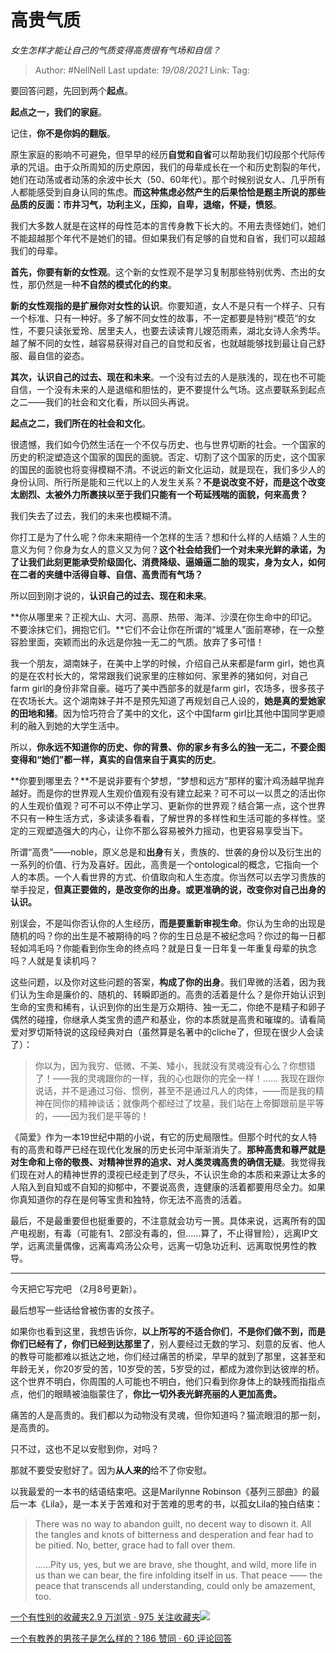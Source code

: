 # 高贵气质
*女生怎样才能让自己的气质变得高贵很有气场和自信？*

> Author: #NellNell
> Last update: *19/08/2021*
> Link:
> Tag:

要回答问题，先回到两个**起点**。

**起点之一，我们的家庭**。

记住，**你不是你妈的翻版**。

原生家庭的影响不可避免，但早早的经历**自觉和自省**可以帮助我们切段那个代际传承的咒诅。由于众所周知的历史原因，我们的母辈成长在一个和历史割裂的年代，她们在动荡或者动荡的余波中长大（50、60年代）。那个时候别说女人、几乎所有人都能感受到自身认同的焦虑。**而这种焦虑必然产生的后果恰恰是题主所说的那些品质的反面：市井习气，功利主义，压抑，自卑，退缩，怀疑，愤怒**。

我们大多数人就是在这样的母性范本的言传身教下长大的。不用去责怪她们，她们不能超越那个年代不是她们的错。但如果我们有足够的自觉和自省，我们可以超越我们的母辈。

**首先，你要有新的女性观**。这个新的女性观不是学习复制那些特别优秀、杰出的女性，那仍然是一种**不自然的模式化的约束**。

**新的女性观指的是扩展你对女性的认识**。你要知道，女人不是只有一个样子、只有一个标准、只有一种好。多了解不同女性的故事，不一定都要是特别“模范”的女性，不要只读张爱玲、居里夫人，也要去读读育儿嫂范雨素，湖北女诗人余秀华。越了解不同的女性，越容易获得对自己的自觉和反省，也就越能够找到最让自己舒服、最自信的姿态。

**其次，认识自己的过去、现在和未来**。一个没有过去的人是肤浅的，现在也不可能自信，一个没有未来的人是退缩和胆怯的，更不要提什么气场。这点要联系到起点之二——我们的社会和文化看，所以回头再说。

**起点之二，我们所在的社会和文化**。

很遗憾，我们如今仍然生活在一个不仅与历史、也与世界切断的社会。一个国家的历史的积淀塑造这个国家的国民的面貌。否定、切割了这个国家的历史，这个国家的国民的面貌也将变得模糊不清。不说远的新文化运动，就是现在，我们多少人的身份认同、所行所是能和三代以上的人发生关系？**不是说改变不好，而是这个改变太剧烈、太被外力所裹挟以至于我们只能有一个苟延残喘的面貌，何来高贵？**

我们失去了过去，我们的未来也模糊不清。

你打工是为了什么呢？你未来期待一个怎样的生活？想和什么样的人结婚？人生的意义为何？你身为女人的意义又为何？**这个社会给我们一个对未来光鲜的承诺，为了让我们此刻更能承受阶级固化、消费降级、逼婚逼二胎的现实，身为女人，如何在二者的夹缝中活得自尊、自信、高贵而有气场？**

所以回到刚才说的，**认识自己的过去、现在和未来**。

**你从哪里来？正视大山、大河、高原、热带、海洋、沙漠在你生命中的印记。不要涂抹它们，拥抱它们。**它们不会让你在所谓的“城里人”面前寒碜，在一众整容脸里面，突颖而出的永远是你独一无二的气质。放弃了多可惜！

我一个朋友，湖南妹子，在美中上学的时候，介绍自己从来都是farm girl，她也真的是在农村长大的，常常跟我们说家里的庄稼如何、家里养的猪如何，对自己farm girl的身份非常自豪。碰巧了美中西部多的就是farm girl，农场多，很多孩子在农场长大。这个湖南妹子并不是预先知道了再规划自己人设的，**她是真的爱她家的田地和猪**。因为恰巧符合了美中的文化，这个中国farm girl比其他中国同学更顺利的融入到她的大学生活中。

所以，**你永远不知道你的历史、你的背景、你的家乡有多么的独一无二，不要企图变得和“她们”都一样，真实的自信来自于真实的历史**。

**你要到哪里去？**不是说非要有个梦想，“梦想和远方”那样的蜜汁鸡汤越早抛弃越好。而是你的世界观人生观价值观有没有建立起来？可不可以一以贯之的活出你的人生观价值观？可不可以不停止学习、更新你的世界观？结合第一点，这个世界不只有一种生活方式，多读读多看看，了解世界的多样性和生活可能的多样性。坚定的三观塑造强大的内心，让你不那么容易被外力摇动，也更容易享受当下。

所谓“高贵”——noble，原义总是和**出身**有关，贵族的、世袭的身份以及衍生出的一系列的价值、行为及喜好。因此，高贵是一个ontological的概念，它指向一个人的本质。一个人看世界的方式、价值取向和人生态度。你当然可以去学习贵族的举手投足，**但真正要做的，是改变你的出身。或更准确的说，改变你对自己出身的认识。**

别误会，不是叫你否认你的人生经历，**而是要重新审视生命**。你认为生命的出现是随机的吗？你的出生是不被期待的吗？你的生日总是不被纪念吗？你过的每一日都轻如鸿毛吗？你能看到你生命的终点吗？就是日复一日年复一年重复母辈的执念吗？人就是复读机吗？

这些问题，以及你对这些问题的答案，**构成了你的出身**。我们卑微的活着，因为我们认为生命是廉价的、随机的、转瞬即逝的。高贵的活着是什么？是你开始认识到生命的宝贵和稀有，认识到你的出生是万众期待、独一无二，你绝不是精子和卵子偶然的碰撞，你继承人类宝贵的遗产和基业，你的本质就是高贵和璀璨的。请看简爱对罗切斯特说的这段经典对白（虽然算是名著中的cliche了，但现在很少人会读了）：

> 你以为，因为我穷、低微、不美、矮小，我就没有灵魂没有心么？你想错了！——我的灵魂跟你的一样，我的心也跟你的完全一样！…… 我现在跟你说话，并不是通过习俗、惯例，甚至不是通过凡人的肉体，——而是我的精神在同你的精神谈话；就像两个都经过了坟墓，我们站在上帝脚跟前是平等的，——因为我们是平等的！

《简爱》作为一本19世纪中期的小说，有它的历史局限性。但那个时代的女人特有的高贵和尊严已经在现代化发展的历史长河中渐渐消失了。**那种高贵和尊严就是对生命和上帝的敬畏、对精神世界的追求、对人类灵魂高贵的确信无疑**。我觉得我们现在对人的精神世界的漠视已经走到了尽头，不认识生命的本质和来源让太多的人陷入到自知或不自知的抑郁中，不要说高贵，连健康的活着都要用尽全力。如果你真知道你的存在是何等宝贵和独特，你无法不高贵的活着。

最后，不是最重要但也挺重要的，不注意就会功亏一篑。具体来说，远离所有的国产电视剧，有毒（可能有1、2部没有毒的，但……算了，不止得冒险），远离IP文学，远离流量偶像，远离毒鸡汤公众号，远离一切急功近利、远离取悦男性的教导。

---

今天把它写完吧 （2月8号更新）。

最后想写一些话给曾被伤害的女孩子。

如果你也看到这里，我想告诉你，**以上所写的不适合你们**，**不是你们做不到，而是你们已经有了，你们已经到达那里了**，别人要经过无数的学习、刻意的反省、他人的教导可能都难以抵达之地，你们经过痛苦的桥梁，早早的就到了那里，这甚至和年龄无关，你20岁受的苦，10岁受的苦，5岁受的过，都成为渡你到达彼岸的桥。这个世界不明白，你周围的人可能也不明白，他们只看到你身体上的缺残而指指点点，他们的眼睛被油脂蒙住了，**你比一切外表光鲜亮丽的人更加高贵。**

痛苦的人是高贵的。我们都以为动物没有灵魂，但你知道吗？猫流眼泪的那一刻，是高贵的。

只不过，这也不足以安慰到你，对吗？

那就不要受安慰好了。因为**从人来的**给不了你安慰。

以我最爱的一本书的结语结束吧。这是Marilynne Robinson《基列三部曲》的最后一本《Lila》，是一本关于苦难和对于苦难的思考的书，以孤女Lila的独白结束：

> There was no way to abandon guilt, no decent way to disown it. All the tangles and knots of bitterness and desperation and fear had to be pitied. No, better, grace had to fall over them.
>
> ……Pity us, yes, but we are brave, she thought, and wild, more life in us than we can bear, the fire infolding itself in us. That peace —— the peace that transcends all understanding, could only be amazement, too.

[一个有性别的收藏夹2.9 万浏览 · 975 关注收藏夹![](https://pic2.zhimg.com/80/v2-b2918ef3f9c19572ba524ac59316a917_1440w.png)](https://www.zhihu.com/collection/326955627)

[一个有教养的男孩子是怎么样的？186 赞同 · 60 评论回答](https://www.zhihu.com/question/288381809/answer/681425360)
